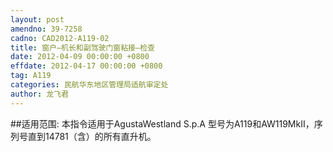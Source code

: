 ```yaml
---
layout: post
amendno: 39-7258
cadno: CAD2012-A119-02
title: 窗户—机长和副驾驶门窗粘接—检查
date: 2012-04-09 00:00:00 +0800
effdate: 2012-04-17 00:00:00 +0800
tag: A119
categories: 民航华东地区管理局适航审定处
author: 龙飞君
---
```


##适用范围:
本指令适用于AgustaWestland S.p.A 型号为A119和AW119MkII，序列号直到14781（含）的所有直升机。

